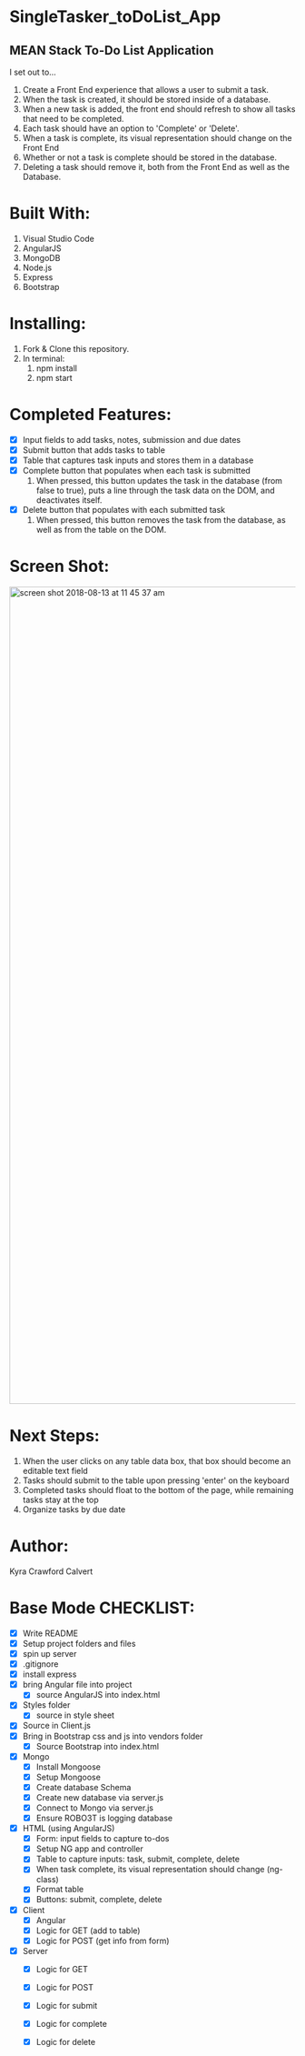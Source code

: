 # SingleTasker_toDoList_App
## MEAN Stack To-Do List Application

I set out to...
1. Create a Front End experience that allows a user to submit a task. 
2. When the task is created, it should be stored inside of a database. 
3. When a new task is added, the front end should refresh to show all tasks that need to be completed.
4. Each task should have an option to 'Complete' or 'Delete'.
5. When a task is complete, its visual representation should change on the Front End
6. Whether or not a task is complete should be stored in the database.
7. Deleting a task should remove it, both from the Front End as well as the Database.


# Built With:
1. Visual Studio Code
2. AngularJS
3. MongoDB
4. Node.js 
5. Express
6. Bootstrap

# Installing:
1. Fork & Clone this repository.
2. In terminal:
    1. npm install
    2. npm start
    
# Completed Features:
- [x] Input fields to add tasks, notes, submission and due dates
- [x] Submit button that adds tasks to table
- [x] Table that captures task inputs and stores them in a database
- [x] Complete button that populates when each task is submitted
    1. When pressed, this button updates the task in the database (from false to true), puts a line through the task data on        the DOM, and deactivates itself. 
- [x] Delete button that populates with each submitted task
    1. When pressed, this button removes the task from the database, as well as from the table on the DOM.

# Screen Shot: 
<img width="1438" alt="screen shot 2018-08-13 at 11 45 37 am" src="https://user-images.githubusercontent.com/34479779/44045802-4fa14740-9eef-11e8-85fa-d8952e6f6fdf.png">

# Next Steps:
1. When the user clicks on any table data box, that box should become an editable text field
2. Tasks should submit to the table upon pressing 'enter' on the keyboard
3. Completed tasks should float to the bottom of the page, while remaining tasks stay at the top
4. Organize tasks by due date

# Author:
Kyra Crawford Calvert
    
# Base Mode CHECKLIST: 
- [x] Write README
- [x] Setup project folders and files
- [x] spin up server
- [x] .gitignore
- [x] install express
- [x] bring Angular file into project
    - [x] source AngularJS into index.html
- [x] Styles folder
    - [x] source in style sheet
- [x] Source in Client.js
- [x] Bring in Bootstrap css and js into vendors folder
    - [x] Source Bootstrap into index.html
- [x] Mongo
    - [x] Install Mongoose
    - [x] Setup Mongoose
    - [x] Create database Schema
    - [x] Create new database via server.js
    - [x] Connect to Mongo via server.js
    - [x] Ensure ROBO3T is logging database
- [x] HTML (using AngularJS)
    - [x] Form: input fields to capture to-dos
    - [x] Setup NG app and controller
    - [x] Table to capture inputs: task, submit, complete, delete
    - [x] When task complete, its visual representation should change (ng-class)
    - [x] Format table
    - [x] Buttons: submit, complete, delete
- [x] Client
    - [x] Angular
    - [x] Logic for GET (add to table)
    - [x] Logic for POST (get info from form)
- [x] Server
    - [x] Logic for GET
    - [x] Logic for POST 
    - [x] Logic for submit
    - [x] Logic for complete
    - [x] Logic for delete


